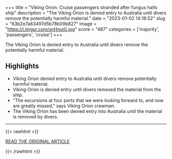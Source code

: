 +++
title = "Viking Orion: Cruise passengers stranded after fungus halts ship"
description = "The Viking Orion is denied entry to Australia until divers remove the potentially harmful material."
date = "2023-01-02 14:18:52"
slug = "63b2e7a63497d5b78b09b827"
image = "https://i.imgur.com/snHnuiG.jpg"
score = "487"
categories = ['majority', 'passengers', 'cruise']
+++

The Viking Orion is denied entry to Australia until divers remove the potentially harmful material.

## Highlights

- Viking Orion denied entry to Australia until divers remove potentially harmful material.
- Viking Orion is denied entry until divers removed the material from the ship.
- "The excursions at four ports that we were looking forward to, and now are greatly missed," says Viking Orion crewman.
- The Viking Orion has been denied entry into Australia until the material is removed by divers.

---

{{< rawhtml >}}
  <p class="article-category">
    <a target="_blank" href="https://www.bbc.com/news/world-australia-64138743">READ THE ORIGINAL ARTICLE</a>
  </p>
{{< /rawhtml >}}

